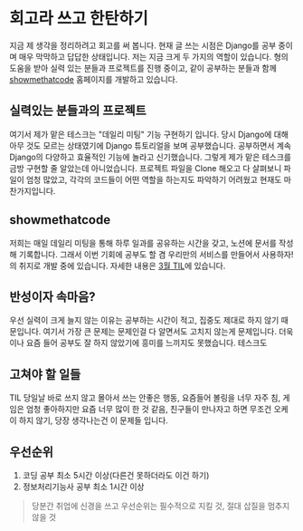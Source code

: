 # 회고라 쓰고 한탄하기
지금 제 생각을 정리하려고 회고를 써 봅니다. 현재 글 쓰는 시점은 Django를 공부 중이며 매우 막막하고 답답한 상태입니다.
저는 지금 크게 두 가지의 역할이 있습니다. 형의 도움을 받아 실력 있는 분들과 프로젝트를 진행 중이고, 같이 공부하는 분들과 함께 
[showmethatcode](https://showmethatcode.team/) 홈페이지를 개발하고 있습니다.

## 실력있는 분들과의 프로젝트
여기서 제가 맡은 테스크는 "데일리 미팅" 기능 구현하기 입니다. 당시 Django에 대해 아무 것도 모르는 상태였기에 Django 튜토리얼을 보며 공부했습니다.
공부하면서 계속 Django의 다양하고 효율적인 기능에 놀라고 신기했습니다. 그렇게 제가 맡은 테스크를 금방 구현할 줄 알았는데 아니었습니다.
프로젝트 파일을 Clone 해오고 다 살펴보니 파일이 엄청 많았고, 각각의 코드들이 어떤 역할을 하는지도 파악하기 어려웠고 현재도 마찬가지입니다.

## showmethatcode
저희는 매일 데일리 미팅을 통해 하루 일과를 공유하는 시간을 갖고, 노션에 문서를 작성해 기록합니다. 그래서 이번 기회에 공부도 할 겸 우리만의 서비스를 만들어서 
사용하자! 의 취지로 개발 중에 있습니다. 자세한 내용은 [3월 TIL](https://github.com/indante/TILs/blob/master/2020/March.md)에 있습니다.

## 반성이자 속마음?
우선 실력이 크게 늘지 않는 이유는 공부하는 시간이 적고, 집중도 제대로 하지 않기 때문입니다. 여기서 가장 큰 문제는 문제인걸 다 알면서도 고치지 않는게 문제입니다.
더욱이나 요즘 들어 공부도 잘 하지 않았기에 흥미를 느끼지도 못했습니다. 테스크도 

## 고쳐야 할 일들
TIL 당일날 바로 쓰지 않고 몰아서 쓰는 안좋은 행동, 요즘들어 볼링을 너무 자주 침, 게임은 엄청 좋아하지만 요즘 너무 많이 한 것 같음,
친구들이 만나자고 하면 무조건 오케이 하지 않기, 당장 생각나는건 이 문제들 입니다.

## 우선순위
1. 코딩 공부 최소 5시간 이상(다른건 못하더라도 이건 하기)
2. 정보처리기능사 공부 최소 1시간 이상

> 당분간 취업에 신경을 쓰고 우선순위는 필수적으로 지킬 것, 절대 삽질을 멈추지 않을 것
